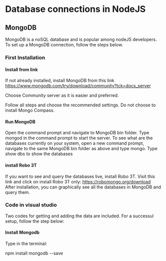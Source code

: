# Database connections in NodeJS

## MongoDB

MongoDB is a noSQL database and is popular among nodeJS developers. To set up a MongoDB connection, follow the steps below.

### First Installation

#### Install from link

If not already installed, install MongoDB from this link https://www.mongodb.com/try/download/community?tck=docs_server

Choose Community server as it is easier and preferred.

Follow all steps and choose the recommended settings. Do not choose to install Mongo Compass.

#### Run MongoDB

Open the command prompt and navigate to MongoDB bin folder. Type mongod in the command prompt to start the server.
To see what are the databases currently on your system, open a new command prompt, navigate to the same MongoDB bin folder as above and type mongo.
Type show dbs to show the databases

#### install Robo 3T

If you want to see and query the databases live, install Robo 3T. Visit this link and click on install Robo 3T only: https://robomongo.org/download
After installation, you can graphically see all the databases in MongoDB and query them.

### Code in visual studio

Two codes for getting and adding the data are included. For a successul setup, follow the step below:

#### Install Mongodb

Type in the terminal:

npm install mongodb --save
